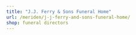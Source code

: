 ```yaml
---
title: "J.J. Ferry & Sons Funeral Home"
url: /meriden/j-j-ferry-and-sons-funeral-home/
shop: funeral directors
---
```

